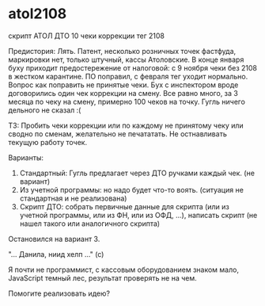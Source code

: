 # atol2108
скрипт АТОЛ ДТО 10 чеки коррекции тег 2108

Предистория: Лять. Патент, несколько розничных точек фастфуда, маркировки нет, только штучный, кассы Атоловские. В конце января буху приходит предостережение от налоговой: с 9 ноября чеки без 2108 в жестком карантине. ПО поправил, с февраля тег уходит нормально. Вопрос как поправить не принятые чеки. Бух с инспектором вроде договорились один чек коррекции на смену. Все равно много, за 3 месяца по чеку на смену, примерно 100 чеков на точку. Гугль ничего дельного не сказал :(

ТЗ: Пробить чеки коррекции или по каждому не принятому чеку или сводно по сменам, желательно не печататать. Не остнавливать текущую работу точек.

Варианты:
1. Стандартный: Гугль предлагает через ДТО ручками каждый чек. (не вариант)
2. Из учетной программы: но надо будет что-то воять. (ситуация не стандартная и не реализована)
3. Скрипт ДТО: собрать первичные данные для скрипта (или из учетной программы, или из ФН, или из ОФД, ...), написать скрипт (не нашел такого или аналогичного скрипта)

Остановился на вариант 3.

"... Данила, ниид хелп ..." (с)

Я почти не программист, с кассовым оборудованием знаком мало, JavaScript темный лес, результат проверять не на чем.

Помогите реализовать идею?
